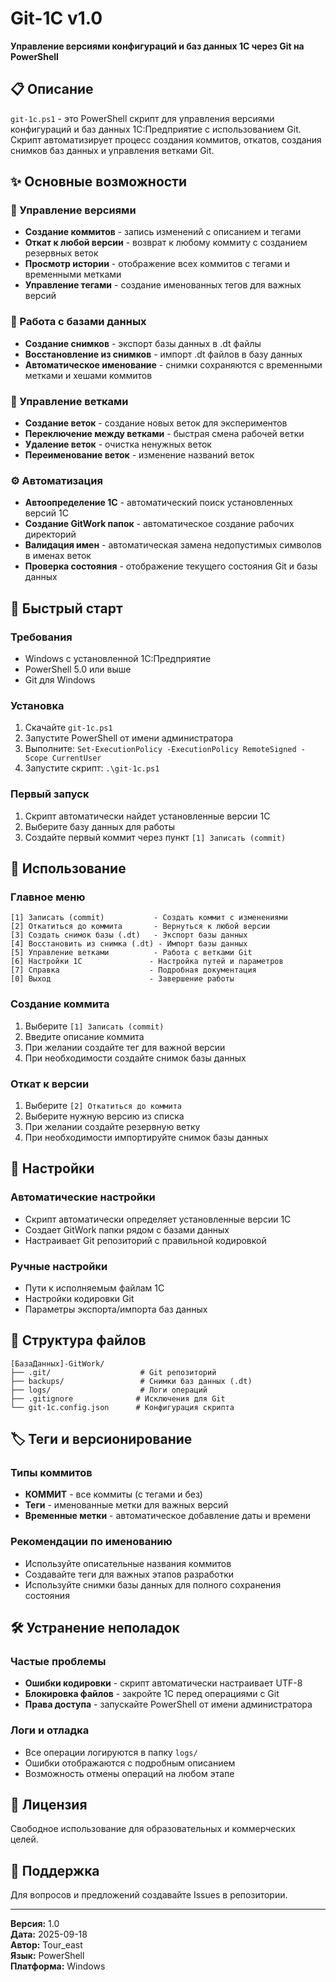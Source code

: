 # Git-1C v1.0

**Управление версиями конфигураций и баз данных 1С через Git на PowerShell**

## 📋 Описание

`git-1c.ps1` - это PowerShell скрипт для управления версиями конфигураций и баз данных 1С:Предприятие с использованием Git. Скрипт автоматизирует процесс создания коммитов, откатов, создания снимков баз данных и управления ветками Git.

## ✨ Основные возможности

### 🔄 Управление версиями
- **Создание коммитов** - запись изменений с описанием и тегами
- **Откат к любой версии** - возврат к любому коммиту с созданием резервных веток
- **Просмотр истории** - отображение всех коммитов с тегами и временными метками
- **Управление тегами** - создание именованных тегов для важных версий

### 💾 Работа с базами данных
- **Создание снимков** - экспорт базы данных в .dt файлы
- **Восстановление из снимков** - импорт .dt файлов в базу данных
- **Автоматическое именование** - снимки сохраняются с временными метками и хешами коммитов

### 🌿 Управление ветками
- **Создание веток** - создание новых веток для экспериментов
- **Переключение между ветками** - быстрая смена рабочей ветки
- **Удаление веток** - очистка ненужных веток
- **Переименование веток** - изменение названий веток

### ⚙️ Автоматизация
- **Автоопределение 1С** - автоматический поиск установленных версий 1С
- **Создание GitWork папок** - автоматическое создание рабочих директорий
- **Валидация имен** - автоматическая замена недопустимых символов в именах веток
- **Проверка состояния** - отображение текущего состояния Git и базы данных

## 🚀 Быстрый старт

### Требования
- Windows с установленной 1С:Предприятие
- PowerShell 5.0 или выше
- Git для Windows

### Установка
1. Скачайте `git-1c.ps1`
2. Запустите PowerShell от имени администратора
3. Выполните: `Set-ExecutionPolicy -ExecutionPolicy RemoteSigned -Scope CurrentUser`
4. Запустите скрипт: `.\git-1c.ps1`

### Первый запуск
1. Скрипт автоматически найдет установленные версии 1С
2. Выберите базу данных для работы
3. Создайте первый коммит через пункт `[1] Записать (commit)`

## 📖 Использование

### Главное меню
```
[1] Записать (commit)           - Создать коммит с изменениями
[2] Откатиться до коммита       - Вернуться к любой версии
[3] Создать снимок базы (.dt)   - Экспорт базы данных
[4] Восстановить из снимка (.dt) - Импорт базы данных
[5] Управление ветками          - Работа с ветками Git
[6] Настройки 1С               - Настройка путей и параметров
[7] Справка                    - Подробная документация
[0] Выход                      - Завершение работы
```

### Создание коммита
1. Выберите `[1] Записать (commit)`
2. Введите описание коммита
3. При желании создайте тег для важной версии
4. При необходимости создайте снимок базы данных

### Откат к версии
1. Выберите `[2] Откатиться до коммита`
2. Выберите нужную версию из списка
3. При желании создайте резервную ветку
4. При необходимости импортируйте снимок базы данных

## 🔧 Настройки

### Автоматические настройки
- Скрипт автоматически определяет установленные версии 1С
- Создает GitWork папки рядом с базами данных
- Настраивает Git репозиторий с правильной кодировкой

### Ручные настройки
- Пути к исполняемым файлам 1С
- Настройки кодировки Git
- Параметры экспорта/импорта баз данных

## 📁 Структура файлов

```
[БазаДанных]-GitWork/
├── .git/                    # Git репозиторий
├── backups/                 # Снимки баз данных (.dt)
├── logs/                    # Логи операций
├── .gitignore              # Исключения для Git
└── git-1c.config.json      # Конфигурация скрипта
```

## 🏷️ Теги и версионирование

### Типы коммитов
- **КОММИТ** - все коммиты (с тегами и без)
- **Теги** - именованные метки для важных версий
- **Временные метки** - автоматическое добавление даты и времени

### Рекомендации по именованию
- Используйте описательные названия коммитов
- Создавайте теги для важных этапов разработки
- Используйте снимки базы данных для полного сохранения состояния

## 🛠️ Устранение неполадок

### Частые проблемы
- **Ошибки кодировки** - скрипт автоматически настраивает UTF-8
- **Блокировка файлов** - закройте 1С перед операциями с Git
- **Права доступа** - запускайте PowerShell от имени администратора

### Логи и отладка
- Все операции логируются в папку `logs/`
- Ошибки отображаются с подробным описанием
- Возможность отмены операций на любом этапе

## 📄 Лицензия

Свободное использование для образовательных и коммерческих целей.

## 🤝 Поддержка

Для вопросов и предложений создавайте Issues в репозитории.

---

**Версия:** 1.0  
**Дата:** 2025-09-18  
**Автор:** Tour_east  
**Язык:** PowerShell  
**Платформа:** Windows
